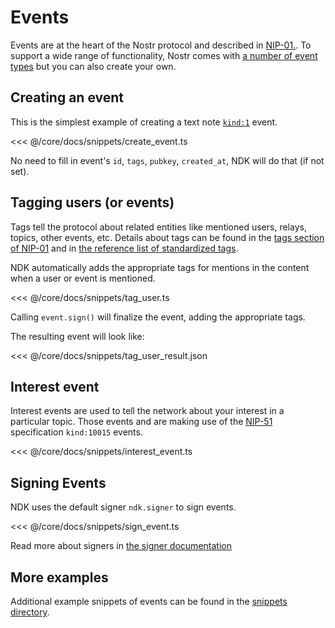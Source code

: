# Events

Events are at the heart of the Nostr protocol and described in [NIP-01.](https://nostr-nips.com/nip-01). To support
a wide range of functionality, Nostr comes with [a number of event types](https://nostr-nips.com/#event-kinds) but you 
can also create your own.

## Creating an event

This is the simplest example of creating a text note [`kind:1`](https://nostr-nips.com/nip-01#kinds) event.

<<< @/core/docs/snippets/create_event.ts

No need to fill in event's `id`, `tags`, `pubkey`, `created_at`, NDK will do that (if not set).

## Tagging users (or events)

Tags tell the protocol about related entities like mentioned users, relays, topics, other events, etc. Details about
tags can be found in the [tags section of NIP-01](https://nostr-nips.com/nip-01#tags) and in [the reference list of
standardized tags](https://nostr-nips.com/#standardized-tags).

NDK automatically adds the appropriate tags for mentions in the content when a user or event is mentioned.

<<< @/core/docs/snippets/tag_user.ts

Calling `event.sign()` will finalize the event, adding the appropriate tags.

The resulting event will look like:

<<< @/core/docs/snippets/tag_user_result.json

## Interest event

Interest events are used to tell the network about your interest in a particular topic. Those events and are making use
of the [NIP-51](https://nostr-nips.com/nip-51) specification `kind:10015` events.

<<< @/core/docs/snippets/interest_event.ts

## Signing Events

NDK uses the default signer `ndk.signer` to sign events.

<<< @/core/docs/snippets/sign_event.ts

Read more about signers in [the signer documentation](/core/docs/fundamentals/signers.md)


## More examples

Additional example snippets of events can be found in the [snippets directory](/docs/snippets.md).